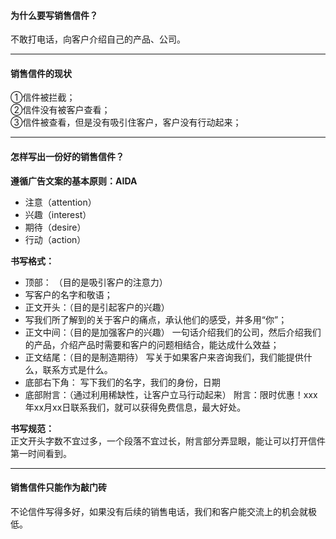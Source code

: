 #### 为什么要写销售信件？
不敢打电话，向客户介绍自己的产品、公司。
****
#### 销售信件的现状
①信件被拦截；    
②信件没有被客户查看；    
③信件被查看，但是没有吸引住客户，客户没有行动起来；    
    
****

#### 怎样写出一份好的销售信件？
**遵循广告文案的基本原则：AIDA**    
- 注意（attention）
- 兴趣（interest）
- 期待（desire）
- 行动（action）
    
    
**书写格式：**    
- 顶部：  （目的是吸引客户的注意力）  
- 写客户的名字和敬语；    
- 正文开头：（目的是引起客户的兴趣）
- 写我们所了解到的关于客户的痛点，承认他们的感受，并多用“你”；
- 正文中间：（目的是加强客户的兴趣）
 一句话介绍我们的公司，然后介绍我们的产品，介绍产品时需要和客户的问题相结合，能达成什么效益；
- 正文结尾：（目的是制造期待）
写关于如果客户来咨询我们，我们能提供什么，联系方式是什么。    
- 底部右下角：
写下我们的名字，我们的身份，日期
- 底部附言：（通过利用稀缺性，让客户立马行动起来）
附言：限时优惠！xxx年xx月xx日联系我们，就可以获得免费信息，最大好处。

    
**书写规范：**    
正文开头字数不宜过多，一个段落不宜过长，附言部分弄显眼，能让可以打开信件第一时间看到。   
    
****
   
  #### 销售信件只能作为敲门砖
  不论信件写得多好，如果没有后续的销售电话，我们和客户能交流上的机会就极低。
